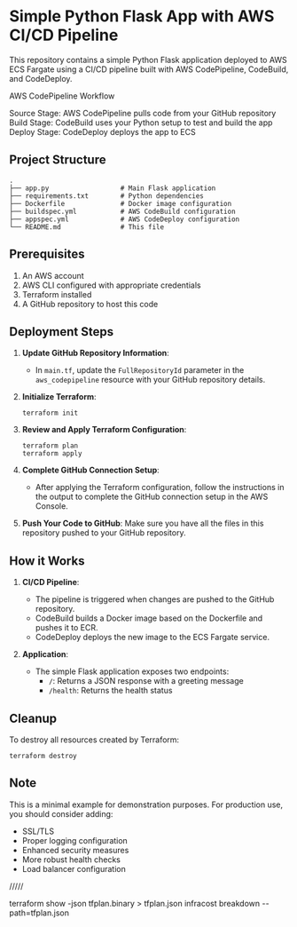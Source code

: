 # Simple Python Flask App with AWS CI/CD Pipeline

This repository contains a simple Python Flask application deployed to AWS ECS Fargate using a CI/CD pipeline built with AWS CodePipeline, CodeBuild, and CodeDeploy.

AWS CodePipeline Workflow

Source Stage: AWS CodePipeline pulls code from your GitHub repository
Build Stage: CodeBuild uses your Python setup to test and build the app
Deploy Stage: CodeDeploy deploys the app to ECS


## Project Structure

```
.
├── app.py                  # Main Flask application
├── requirements.txt        # Python dependencies
├── Dockerfile              # Docker image configuration
├── buildspec.yml           # AWS CodeBuild configuration
├── appspec.yml             # AWS CodeDeploy configuration
└── README.md               # This file
```

## Prerequisites

1. An AWS account
2. AWS CLI configured with appropriate credentials
3. Terraform installed
4. A GitHub repository to host this code

## Deployment Steps

1. **Update GitHub Repository Information**:
   - In `main.tf`, update the `FullRepositoryId` parameter in the `aws_codepipeline` resource with your GitHub repository details.

2. **Initialize Terraform**:
   ```
   terraform init
   ```

3. **Review and Apply Terraform Configuration**:
   ```
   terraform plan
   terraform apply
   ```

4. **Complete GitHub Connection Setup**:
   - After applying the Terraform configuration, follow the instructions in the output to complete the GitHub connection setup in the AWS Console.

5. **Push Your Code to GitHub**:
   Make sure you have all the files in this repository pushed to your GitHub repository.

## How it Works

1. **CI/CD Pipeline**:
   - The pipeline is triggered when changes are pushed to the GitHub repository.
   - CodeBuild builds a Docker image based on the Dockerfile and pushes it to ECR.
   - CodeDeploy deploys the new image to the ECS Fargate service.

2. **Application**:
   - The simple Flask application exposes two endpoints:
     - `/`: Returns a JSON response with a greeting message
     - `/health`: Returns the health status

## Cleanup

To destroy all resources created by Terraform:
```
terraform destroy
```

## Note

This is a minimal example for demonstration purposes. For production use, you should consider adding:
- SSL/TLS
- Proper logging configuration
- Enhanced security measures
- More robust health checks
- Load balancer configuration



/////

terraform show -json tfplan.binary > tfplan.json
infracost breakdown --path=tfplan.json